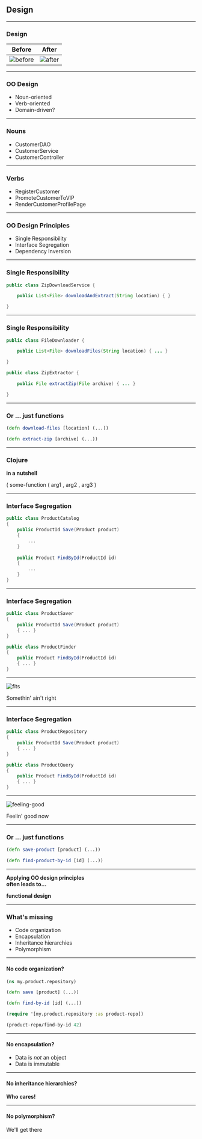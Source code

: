 ## Design

---

### Design

| Before | After |
| ------ | ----- |
| ![before](img/design-before.jpg) | ![after](img/design-after.jpg) |

---

### OO Design 

- Noun-oriented   <!-- .element: class="fragment" -->
- Verb-oriented   <!-- .element: class="fragment" -->
- Domain-driven?  <!-- .element: class="fragment" -->

---

### Nouns 

- CustomerDAO
- CustomerService
- CustomerController

---

### Verbs 

- RegisterCustomer
- PromoteCustomerToVIP
- RenderCustomerProfilePage

---

### OO Design Principles

- Single Responsibility
- Interface Segregation
- Dependency Inversion

---

### Single Responsibility

```java
public class ZipDownloadService {

    public List<File> downloadAndExtract(String location) { }

}
```

---

### Single Responsibility

```java
public class FileDownloader {

    public List<File> downloadFiles(String location) { ... }

}
```

```java
public class ZipExtractor {

    public File extractZip(File archive) { ... }

}
```

---

### Or ... just functions

```clojure
(defn download-files [location] (...))

(defn extract-zip [archive] (...))
```

---

### Clojure

<p><strong class="fragment" data-fragment-index="1">in a nutshell</strong></p>

<p class="fragment" data-fragment-index="2">
  <span class="fragment" data-fragment-index="3">(</span>
  some-function
  <span class="fragment fade-out" data-fragment-index="3">(</span>
  arg1
  <span class="fragment fade-out" data-fragment-index="4">,</span>
  arg2
  <span class="fragment fade-out" data-fragment-index="4">,</span>
  arg3
  )
</p>

---

### Interface Segregation

```csharp
public class ProductCatalog
{
    public ProductId Save(Product product)
    {
        ...
    }
    
    public Product FindById(ProductId id)
    {
        ...
    }
}
```

---

### Interface Segregation

```csharp
public class ProductSaver
{
    public ProductId Save(Product product)
    { ... }
}
```

```csharp
public class ProductFinder
{
    public Product FindById(ProductId id)
    { ... }
}
```

---

![fits](img/fits.jpg)

Somethin' ain't right

---

### Interface Segregation

```csharp
public class ProductRepository
{
    public ProductId Save(Product product)
    { ... }
}
```

```csharp
public class ProductQuery
{
    public Product FindById(ProductId id)
    { ... }
}
```

---

![feeling-good](img/feeling-good.jpg)

Feelin' good now

---

### Or ... just functions

```clojure
(defn save-product [product] (...))

(defn find-product-by-id [id] (...))
```

---

**Applying OO design principles<br/>
often leads to...<br/>**

**functional design**  <!-- .element class="fragment" -->

---

### What's missing

- Code organization
- Encapsulation
- Inheritance hierarchies
- Polymorphism

---

#### No code organization?

```clojure
(ns my.product.repository)

(defn save [product] (...))

(defn find-by-id [id] (...))
```

```clojure
(require '[my.product.repository :as product-repo])

(product-repo/find-by-id 42)
```

---

#### No encapsulation?

- Data is _not_ an object  <!-- .element: class="fragment" -->
- Data is immutable        <!-- .element: class="fragment" -->

---

#### No inheritance hierarchies?

**Who cares!**  <!-- .element: class="fragment" -->

---

#### No polymorphism?

We'll get there  <!-- .element: class="fragment" -->

